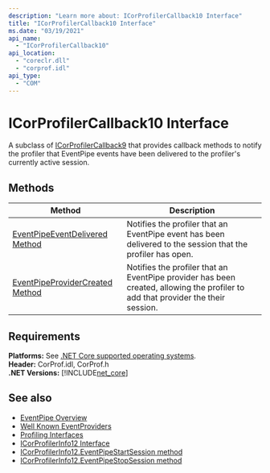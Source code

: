 ```yaml
---
description: "Learn more about: ICorProfilerCallback10 Interface"
title: "ICorProfilerCallback10 Interface"
ms.date: "03/19/2021"
api_name: 
  - "ICorProfilerCallback10"
api_location: 
  - "coreclr.dll"
  - "corprof.idl"
api_type: 
  - "COM"
---
```

# ICorProfilerCallback10 Interface

 A subclass of [ICorProfilerCallback9](icorprofilercallback9-interface.md) that provides callback methods to notify the profiler that EventPipe events have been delivered to the profiler's currently active session.
  
## Methods  
  
|Method|Description|  
|------------|-----------------|  
|[EventPipeEventDelivered Method](icorprofilercallback10-eventpipeeventdelivered-method.md)|Notifies the profiler that an EventPipe event has been delivered to the session that the profiler has open.|
|[EventPipeProviderCreated Method](icorprofilercallback10-eventpipeprovidercreated-method.md)|Notifies the profiler that an EventPipe provider has been created, allowing the profiler to add that provider the their session.|  
  
## Requirements  

**Platforms:** See [.NET Core supported operating systems](../../../core/install/windows.md?pivots=os-windows).  
**Header:** CorProf.idl, CorProf.h  
**.NET Versions:** [!INCLUDE[net_core](../../../../includes/net-core-50-md.md)]  

## See also

- [EventPipe Overview](../../../core/diagnostics/eventpipe.md)
- [Well Known EventProviders](../../../core/diagnostics/well-known-event-providers.md)
- [Profiling Interfaces](profiling-interfaces.md)
- [ICorProfilerInfo12 Interface](ICorProfilerInfo12-interface.md)
- [ICorProfilerInfo12.EventPipeStartSession method](ICorProfilerInfo12-eventpipestartsession-method.md)
- [ICorProfilerInfo12.EventPipeStopSession method](ICorProfilerInfo12-eventpipestopsession-method.md)
